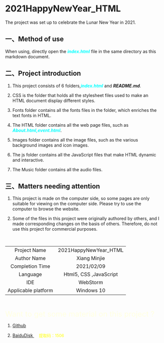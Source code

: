 # 2021HappyNewYear_HTML
The project was set up to celebrate the Lunar New Year in 2021.
## 一、Method of use
When using, directly open the ***<font color=#00ffff>index.html</font>*** file in the same directory as this markdown document.
## 二、Project introduction <br/> 
1. This project consists of 6 folders,***<font color=#00ffff>index.html</font>*** and ***README.md***. 

2. CSS is the folder that holds all the stylesheet files used to make an HTML document display different styles.

3. Fonts folder contains all the fonts files in the folder, which enriches the text fonts in HTML.  

4. The HTML folder contains all the web page files, such as  ***<font color=#00ffff>About.html,event.html</font>***. 

5. Images folder contains all the image files, such as the various background images and icon images.

6. The js folder contains all the JavaScript files that make HTML dynamic and interactive.  

7. The Music folder contains all the audio files.  

## 三、Matters needing attention  

1. This project is made on the computer side, so some pages are only suitable for viewing on the computer side. Please try to use the computer to browse the website.  

2. Some of the files in this project were originally authored by others, and I made corresponding changes on the basis of others. Therefore, do not use this project for commercial purposes.  


<br/>

|        |        |
|  :----:  | :----:|
| Project Name  | 2021HappyNewYear_HTML |
| Author Name  | Xiang Minjie |
| Completion Time | 2021/02/09 |
| Language| Html5, CSS ,JavaScript |
| IDE| WebStorm|
| Applicable platform| Windows 10|
  
<br/>

<font size=5px color=lightyellow>Want to get some material on this project ?</font>  


1.  <a href="https://github.com/Xiang-M-J/2021HappyNewYear/tree/master/%E4%BD%BF%E7%94%A8%E7%B4%A0%E6%9D%90" target="_blank"> Github </a>  

2.  <a href="https://pan.baidu.com/s/15D5iGuZZgDQOC9MHZRuS6w" target="_blank"> BaiduDisk </a> &nbsp; &nbsp;
<font color=yellow size=2px>  提取码：1506 </font>


